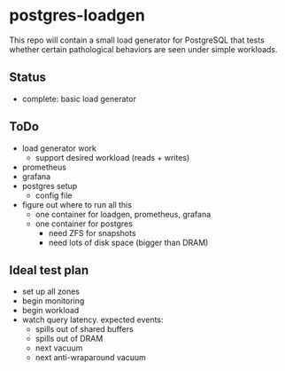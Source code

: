 # postgres-loadgen

This repo will contain a small load generator for PostgreSQL that tests whether
certain pathological behaviors are seen under simple workloads.

## Status

- complete: basic load generator

## ToDo

- load generator work
  - support desired workload (reads + writes)
- prometheus
- grafana
- postgres setup
  - config file
- figure out where to run all this
  - one container for loadgen, prometheus, grafana
  - one container for postgres
    - need ZFS for snapshots
    - need lots of disk space (bigger than DRAM)

## Ideal test plan

- set up all zones
- begin monitoring
- begin workload
- watch query latency.  expected events:
  - spills out of shared buffers
  - spills out of DRAM
  - next vacuum
  - next anti-wraparound vacuum
